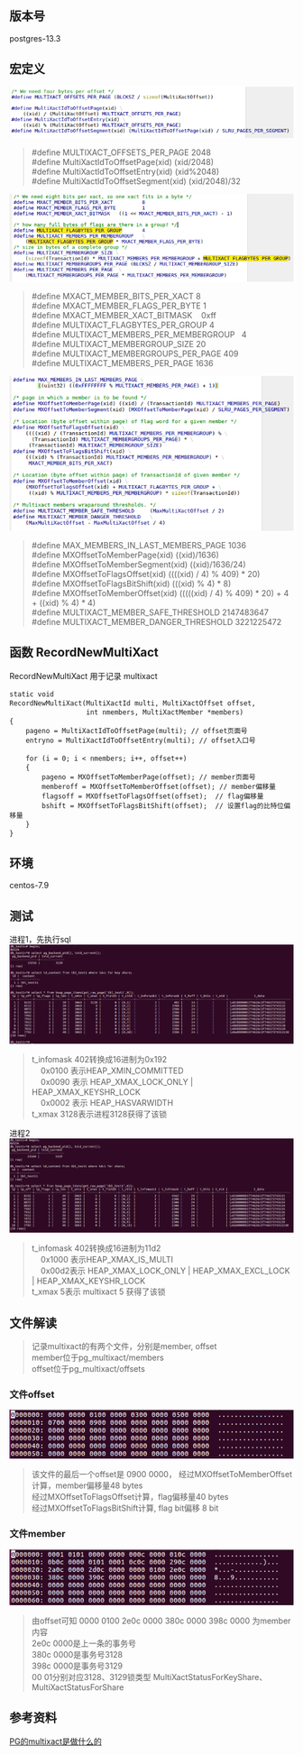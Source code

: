 ## 版本号  

postgres-13.3  

## 宏定义  

![image.png](https://github.com/hanguanmiao/study/blob/main/postgres/multixact/postgres-13.3/pictures/Screenshot%20from%202023-02-08%2011-39-52.png)  
> #define MULTIXACT_OFFSETS_PER_PAGE		2048  
> #define MultiXactIdToOffsetPage(xid)			(xid/2048)  
> #define MultiXactIdToOffsetEntry(xid)			(xid%2048)  
> #define MultiXactIdToOffsetSegment(xid)		(xid/2048)/32  

![image.png](https://github.com/hanguanmiao/study/blob/main/postgres/multixact/postgres-13.3/pictures/Screenshot%20from%202023-02-08%2011-13-17.png)  
> #define MXACT_MEMBER_BITS_PER_XACT			8  
> #define MXACT_MEMBER_FLAGS_PER_BYTE			1  
> #define MXACT_MEMBER_XACT_BITMASK   			0xff  
> #define MULTIXACT_FLAGBYTES_PER_GROUP			4  
> #define MULTIXACT_MEMBERS_PER_MEMBERGROUP  	4  
> #define MULTIXACT_MEMBERGROUP_SIZE			20  
> #define MULTIXACT_MEMBERGROUPS_PER_PAGE		409  
> #define MULTIXACT_MEMBERS_PER_PAGE			1636  

![image.png](https://github.com/hanguanmiao/study/blob/main/postgres/multixact/postgres-13.3/pictures/Screenshot%20from%202023-02-08%2011-50-22.png)  
> #define MAX_MEMBERS_IN_LAST_MEMBERS_PAGE		1036  
> #define MXOffsetToMemberPage(xid)			((xid)/1636)  
> #define MXOffsetToMemberSegment(xid)		((xid)/1636/24)  
> #define MXOffsetToFlagsOffset(xid)			((((xid) / 4) % 409) * 20)  
> #define MXOffsetToFlagsBitShift(xid)			(((xid) % 4) * 8)  
> #define MXOffsetToMemberOffset(xid)			(((((xid) / 4) % 409) * 20) + 4 + ((xid) % 4) * 4)  
> #define MULTIXACT_MEMBER_SAFE_THRESHOLD		2147483647  
> #define MULTIXACT_MEMBER_DANGER_THRESHOLD	3221225472  

## 函数 RecordNewMultiXact  

RecordNewMultiXact 用于记录 multixact  

```
static void
RecordNewMultiXact(MultiXactId multi, MultiXactOffset offset,
				   int nmembers, MultiXactMember *members)
{
	pageno = MultiXactIdToOffsetPage(multi); // offset页面号
	entryno = MultiXactIdToOffsetEntry(multi); // offset入口号

	for (i = 0; i < nmembers; i++, offset++)
	{
		pageno = MXOffsetToMemberPage(offset); // member页面号
		memberoff = MXOffsetToMemberOffset(offset); // member偏移量
		flagsoff = MXOffsetToFlagsOffset(offset);  // flag偏移量
		bshift = MXOffsetToFlagsBitShift(offset);  // 设置flag的比特位偏移量
	}
}
```

## 环境  
centos-7.9  

## 测试  
进程1，先执行sql  
![image.png](https://github.com/hanguanmiao/study/blob/main/postgres/multixact/postgres-13.3/pictures/Screenshot%20from%202023-02-07%2019-33-04.png)  
> t_infomask 402转换成16进制为0x192  
>     0x0100 表示HEAP_XMIN_COMMITTED  
>     0x0090 表示 HEAP_XMAX_LOCK_ONLY | HEAP_XMAX_KEYSHR_LOCK  
>     0x0002 表示 HEAP_HASVARWIDTH  
> t_xmax 3128表示进程3128获得了该锁  

进程2![image.png](https://github.com/hanguanmiao/study/blob/main/postgres/multixact/postgres-13.3/pictures/Screenshot%20from%202023-02-07%2019-33-30.png)  
> t_infomask 402转换成16进制为11d2  
>     0x1000 表示HEAP_XMAX_IS_MULTI  
>     0x00d2表示 HEAP_XMAX_LOCK_ONLY | HEAP_XMAX_EXCL_LOCK | HEAP_XMAX_KEYSHR_LOCK  
> t_xmax 5表示 multixact 5 获得了该锁  

## 文件解读  
> 记录multixact的有两个文件，分别是member, offset  
>     member位于pg_multixact/members  
>    offset位于pg_multixact/offsets  

### 文件offset  
![image.png](https://github.com/hanguanmiao/study/blob/main/postgres/multixact/postgres-13.3/pictures/Screenshot%20from%202023-02-07%2017-38-58.png)  
> 该文件的最后一个offset是 0900 0000， 经过MXOffsetToMemberOffset计算，member偏移量48 bytes  
>     经过MXOffsetToFlagsOffset计算，flag偏移量40 bytes  
>     经过MXOffsetToFlagsBitShift计算, flag bit偏移 8 bit  

### 文件member  
![image.png](https://github.com/hanguanmiao/study/blob/main/postgres/multixact/postgres-13.3/pictures/Screenshot%20from%202023-02-07%2017-40-10.png)  
> 由offset可知 0000 0100 2e0c 0000 380c 0000 398c 0000 为member内容  
>     2e0c 0000是上一条的事务号  
>     380c 0000是事务号3128  
>     398c 0000是事务号3129  
>     00 01分别对应3128、3129锁类型 MultiXactStatusForKeyShare、MultiXactStatusForShare  

## 参考资料  
[PG的multixact是做什么的](https://www.modb.pro/db/14939)  
